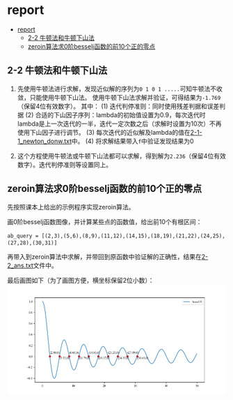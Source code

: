# report

- [report](#report)
  - [2-2 牛顿法和牛顿下山法](#2-2-牛顿法和牛顿下山法)
  - [zeroin算法求0阶besselj函数的前10个正的零点](#zeroin算法求0阶besselj函数的前10个正的零点)

## 2-2 牛顿法和牛顿下山法

1. 先使用牛顿法进行求解，发现近似解的序列为`0 1 0 1 .....`可知牛顿法不收敛，只能使用牛顿下山法。
使用牛顿下山法求解并验证，可得结果为`-1.769`（保留4位有效数字）。
其中：
 (1) 迭代判停准则：同时使用残差判据和误差判据
 (2) 合适的下山因子序列：lambda的初始值设置为0.9，每次迭代时lambda是上一次迭代的一半，迭代一定次数之后（求解时设置为10次）不再使用下山因子进行调节。
 (3) 每次迭代的近似解及lambda的值在[2-1-1_newton_donw.txt](./data/2-1-1_newton_down.txt)中。
 (4) 将求解结果带入`f`中验证发现结果为0

2. 这个方程使用牛顿法或牛顿下山法都可以求解，得到解为`2.236`（保留4位有效数字）。迭代判停准则等设置同上。

## zeroin算法求0阶besselj函数的前10个正的零点

先按照课本上给出的示例程序实现zeroin算法。

画0阶besselj函数图像，并计算某些点的函数值，给出前10个有根区间：
```python3
ab_query = [(2,3),(5,6),(8,9),(11,12),(14,15),(18,19),(21,22),(24,25),(27,28),(30,31)]
```
再带入到zeroin算法中求解，并带回到原函数中验证解的正确性，结果在[2-2_ans.txt](data/2-2_ans.txt)文件中。

最后画图如下（为了画图方便，横坐标保留2位小数）：
![besselj.png](images/bessel.png)